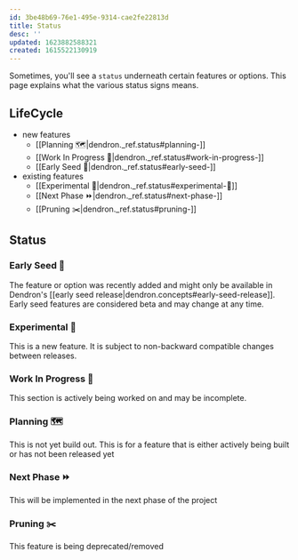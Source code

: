 ```yaml
---
id: 3be48b69-76e1-495e-9314-cae2fe22813d
title: Status
desc: ''
updated: 1623882588321
created: 1615522130919
---
```



Sometimes, you'll see a `status` underneath certain features or options. This page explains what the various status signs means.

## LifeCycle
- new features
	- [[Planning 🗺️|dendron._ref.status#planning-️]]
	- [[Work In Progress 🚧|dendron._ref.status#work-in-progress-]]
	- [[Early Seed 🌱|dendron._ref.status#early-seed-]]
- existing features
	- [[Experimental 🧪|dendron._ref.status#experimental-🧪]]
	- [[Next Phase ⏩|dendron._ref.status#next-phase-]]
	- [[Pruning ✂️|dendron._ref.status#pruning-️]]

## Status

### Early Seed 🌱

The feature or option was recently added and might only be available in Dendron's [[early seed release|dendron.concepts#early-seed-release]]. Early seed features are considered beta and may change at any time.

### Experimental 🧪 

This is a new feature. It is subject to non-backward compatible changes between releases.

### Work In Progress 🚧

This section is actively being worked on and may be incomplete. 

### Planning 🗺️ 

This is not yet build out. This is for a feature that is either actively being built or has not been released yet

### Next Phase ⏩

This will be implemented in the next phase of the project

### Pruning ✂️

This feature is being deprecated/removed

